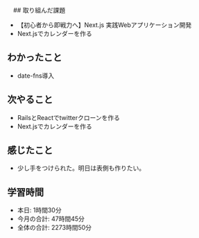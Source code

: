 　## 取り組んだ課題
- 【初心者から即戦力へ】Next.js 実践Webアプリケーション開発 
- Next.jsでカレンダーを作る
## わかったこと
- date-fns導入
## 次やること
- RailsとReactでtwitterクローンを作る
- Next.jsでカレンダーを作る
## 感じたこと
- 少し手をつけられた。明日は表側も作りたい。
## 学習時間
- 本日: 1時間30分
- 今月の合計: 47時間45分
- 全体の合計: 2273時間50分
